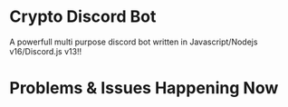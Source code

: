 # Crypto Discord Bot
A powerfull multi purpose discord bot written in Javascript/Nodejs v16/Discord.js v13!!

# Problems & Issues Happening Now
